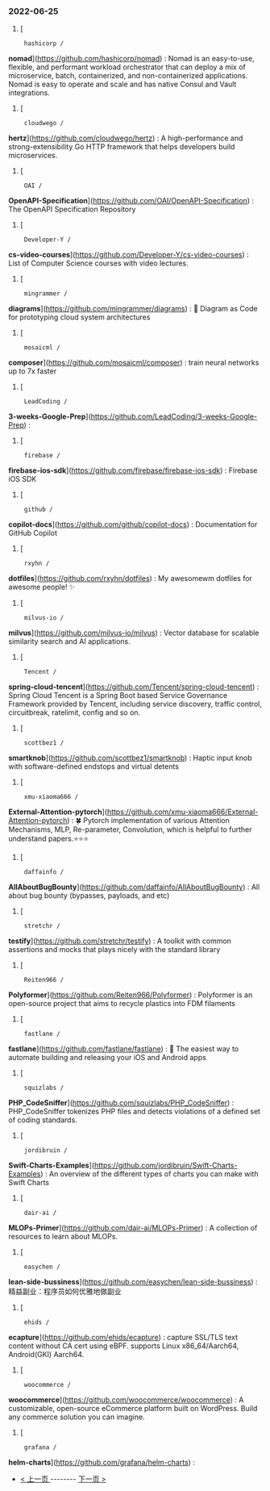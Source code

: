 ### 2022-06-25 
1. [
    

        hashicorp /
**nomad**](https://github.com/hashicorp/nomad) : Nomad is an easy-to-use, flexible, and performant workload orchestrator that can deploy a mix of microservice, batch, containerized, and non-containerized applications. Nomad is easy to operate and scale and has native Consul and Vault integrations.
1. [
    

        cloudwego /
**hertz**](https://github.com/cloudwego/hertz) : A high-performance and strong-extensibility Go HTTP framework that helps developers build microservices.
1. [
    

        OAI /
**OpenAPI-Specification**](https://github.com/OAI/OpenAPI-Specification) : The OpenAPI Specification Repository
1. [
    

        Developer-Y /
**cs-video-courses**](https://github.com/Developer-Y/cs-video-courses) : List of Computer Science courses with video lectures.
1. [
    

        mingrammer /
**diagrams**](https://github.com/mingrammer/diagrams) : 🎨 Diagram as Code for prototyping cloud system architectures
1. [
    

        mosaicml /
**composer**](https://github.com/mosaicml/composer) : train neural networks up to 7x faster
1. [
    

        LeadCoding /
**3-weeks-Google-Prep**](https://github.com/LeadCoding/3-weeks-Google-Prep) : 
1. [
    

        firebase /
**firebase-ios-sdk**](https://github.com/firebase/firebase-ios-sdk) : Firebase iOS SDK
1. [
    

        github /
**copilot-docs**](https://github.com/github/copilot-docs) : Documentation for GitHub Copilot
1. [
    

        rxyhn /
**dotfiles**](https://github.com/rxyhn/dotfiles) : My awesomewm dotfiles for awesome people! ✨
1. [
    

        milvus-io /
**milvus**](https://github.com/milvus-io/milvus) : Vector database for scalable similarity search and AI applications.
1. [
    

        Tencent /
**spring-cloud-tencent**](https://github.com/Tencent/spring-cloud-tencent) : Spring Cloud Tencent is a Spring Boot based Service Governance Framework provided by Tencent, including service discovery, traffic control, circuitbreak, ratelimit, config and so on.
1. [
    

        scottbez1 /
**smartknob**](https://github.com/scottbez1/smartknob) : Haptic input knob with software-defined endstops and virtual detents
1. [
    

        xmu-xiaoma666 /
**External-Attention-pytorch**](https://github.com/xmu-xiaoma666/External-Attention-pytorch) : 🍀 Pytorch implementation of various Attention Mechanisms, MLP, Re-parameter, Convolution, which is helpful to further understand papers.⭐⭐⭐
1. [
    

        daffainfo /
**AllAboutBugBounty**](https://github.com/daffainfo/AllAboutBugBounty) : All about bug bounty (bypasses, payloads, and etc)
1. [
    

        stretchr /
**testify**](https://github.com/stretchr/testify) : A toolkit with common assertions and mocks that plays nicely with the standard library
1. [
    

        Reiten966 /
**Polyformer**](https://github.com/Reiten966/Polyformer) : Polyformer is an open-source project that aims to recycle plastics into FDM filaments
1. [
    

        fastlane /
**fastlane**](https://github.com/fastlane/fastlane) : 🚀 The easiest way to automate building and releasing your iOS and Android apps
1. [
    

        squizlabs /
**PHP_CodeSniffer**](https://github.com/squizlabs/PHP_CodeSniffer) : PHP_CodeSniffer tokenizes PHP files and detects violations of a defined set of coding standards.
1. [
    

        jordibruin /
**Swift-Charts-Examples**](https://github.com/jordibruin/Swift-Charts-Examples) : An overview of the different types of charts you can make with Swift Charts
1. [
    

        dair-ai /
**MLOPs-Primer**](https://github.com/dair-ai/MLOPs-Primer) : A collection of resources to learn about MLOPs.
1. [
    

        easychen /
**lean-side-bussiness**](https://github.com/easychen/lean-side-bussiness) : 精益副业：程序员如何优雅地做副业
1. [
    

        ehids /
**ecapture**](https://github.com/ehids/ecapture) : capture SSL/TLS text content without CA cert using eBPF. supports Linux x86_64/Aarch64, Android(GKI) Aarch64.
1. [
    

        woocommerce /
**woocommerce**](https://github.com/woocommerce/woocommerce) : A customizable, open-source eCommerce platform built on WordPress. Build any commerce solution you can imagine.
1. [
    

        grafana /
**helm-charts**](https://github.com/grafana/helm-charts) :  

- [ < 上一页 ](https://github.com/able8/github-trending-daily-record/blob/master/2022-06-24.md) -------- [ 下一页 > ](https://github.com/able8/github-trending-daily-record/blob/master/2022-06-26.md)